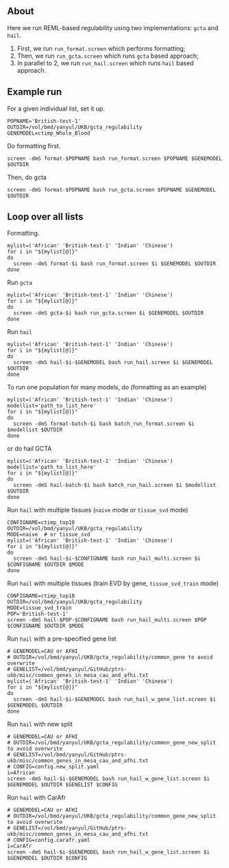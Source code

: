 ## About

Here we run REML-based regulability using two implementations: `gcta` and `hail`.

1. First, we run `run_format.screen` which performs formatting; 
2. Then, we run `run_gcta.screen` which runs `gcta` based approach;
3. In parallel to 2, we run `run_hail.screen` which runs `hail` based approach.

## Example run

For a given individual list, set it up.

```
POPNAME='British-test-1'  
OUTDIR=/vol/bmd/yanyul/UKB/gcta_regulability
GENEMODEL=ctimp_Whole_Blood
```

Do formatting first.

```
screen -dmS format-$POPNAME bash run_format.screen $POPNAME $GENEMODEL $OUTDIR
```

Then, do gcta

```
screen -dmS format-$POPNAME bash run_gcta.screen $POPNAME $GENEMODEL $OUTDIR
```

## Loop over all lists

Formatting.

```
mylist=('African' 'British-test-1' 'Indian' 'Chinese')
for i in "${mylist[@]}"
do 
  screen -dmS format-$i bash run_format.screen $i $GENEMODEL $OUTDIR
done
```

Run `gcta`

```
mylist=('African' 'British-test-1' 'Indian' 'Chinese')
for i in "${mylist[@]}"
do 
  screen -dmS gcta-$i bash run_gcta.screen $i $GENEMODEL $OUTDIR
done
```

Run `hail`

```
mylist=('African' 'British-test-1' 'Indian' 'Chinese')
for i in "${mylist[@]}"
do 
  screen -dmS hail-$i-$GENEMODEL bash run_hail.screen $i $GENEMODEL $OUTDIR
done
```

To run one population for many models, do (formatting as an example)

```
mylist=('African' 'British-test-1' 'Indian' 'Chinese')
modellist='path_to_list_here'
for i in "${mylist[@]}"
do 
  screen -dmS format-batch-$i bash batch_run_format.screen $i $modellist $OUTDIR
done
```

or do hail GCTA

```
mylist=('African' 'British-test-1' 'Indian' 'Chinese')
modellist='path_to_list_here'
for i in "${mylist[@]}"
do
  screen -dmS hail-batch-$i bash batch_run_hail.screen $i $modellist $OUTDIR
done
```

Run `hail` with multiple tissues (`naive` mode or `tissue_svd` mode)

```
CONFIGNAME=ctimp_top10
OUTDIR=/vol/bmd/yanyul/UKB/gcta_regulability
MODE=naive  # or tissue_svd
mylist=('African' 'British-test-1' 'Indian' 'Chinese')
for i in "${mylist[@]}"
do 
  screen -dmS hail-$i-$CONFIGNAME bash run_hail_multi.screen $i $CONFIGNAME $OUTDIR $MODE
done
```

Run `hail` with multiple tissues (train EVD by gene, `tissue_svd_train` mode)

```
CONFIGNAME=ctimp_top10
OUTDIR=/vol/bmd/yanyul/UKB/gcta_regulability
MODE=tissue_svd_train
POP='British-test-1'
screen -dmS hail-$POP-$CONFIGNAME bash run_hail_multi.screen $POP $CONFIGNAME $OUTDIR $MODE
```


Run `hail` with a pre-specified gene list

```
# GENEMODEL=CAU or AFHI
# OUTDIR=/vol/bmd/yanyul/UKB/gcta_regulability/common_gene to avoid overwrite
# GENELIST=/vol/bmd/yanyul/GitHub/ptrs-ukb/misc/common_genes_in_mesa_cau_and_afhi.txt
mylist=('African' 'British-test-1' 'Indian' 'Chinese')
for i in "${mylist[@]}"
do 
  screen -dmS hail-$i-$GENEMODEL bash run_hail_w_gene_list.screen $i $GENEMODEL $OUTDIR
done
```

Run `hail` with new split
```
# GENEMODEL=CAU or AFHI
# OUTDIR=/vol/bmd/yanyul/UKB/gcta_regulability/common_gene_new_split to avoid overwrite
# GENELIST=/vol/bmd/yanyul/GitHub/ptrs-ukb/misc/common_genes_in_mesa_cau_and_afhi.txt
# CONFIG=config.new_split.yaml
i=African
screen -dmS hail-$i-$GENEMODEL bash run_hail_w_gene_list.screen $i $GENEMODEL $OUTDIR $GENELIST $CONFIG
```

Run `hail` with CarAfr
```
# GENEMODEL=CAU or AFHI
# OUTDIR=/vol/bmd/yanyul/UKB/gcta_regulability/common_gene_new_split to avoid overwrite
# GENELIST=/vol/bmd/yanyul/GitHub/ptrs-ukb/misc/common_genes_in_mesa_cau_and_afhi.txt
# CONFIG=config.carafr.yaml
i=CarAfr
screen -dmS hail-$i-$GENEMODEL bash run_hail_w_gene_list.screen $i $GENEMODEL $OUTDIR $CONFIG
```
